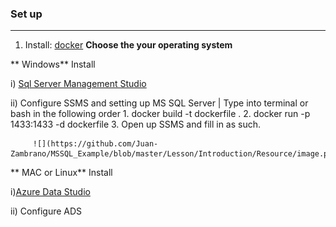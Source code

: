 ### Set up 
---

1. Install: [docker](https://docs.docker.com/engine/install/) **Choose the your operating system** 

** Windows**
Install

   i) [Sql Server Management Studio](https://docs.microsoft.com/en-us/sql/ssms/download-sql-server-management-studio-ssms?view=sql-server-ver15)
    
   ii) Configure SSMS and setting up MS SQL Server | Type into terminal or bash in the following order
        1. docker build -t dockerfile .
        2. docker run -p 1433:1433 -d dockerfile
        3. Open up SSMS and fill in as such. 
        
         ![](https://github.com/Juan-Zambrano/MSSQL_Example/blob/master/Lesson/Introduction/Resource/image.png)
            
    
    

** MAC or Linux**
Install

   i)[Azure Data Studio](https://docs.microsoft.com/en-us/sql/azure-data-studio/download-azure-data-studio?view=sql-server-ver15#get-azure-data-studio-for-macos)

   ii) Configure ADS
        


